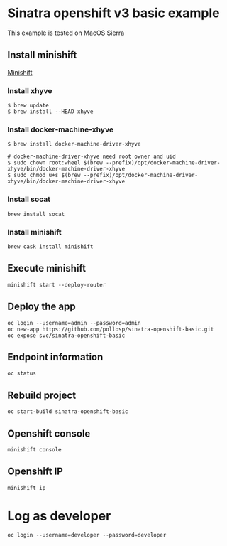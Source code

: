 # Sinatra openshift v3 basic example

This example is tested on MacOS Sierra
## Install minishift
[Minishift](https://github.com/minishift/minishift)

### Install xhyve

```
$ brew update
$ brew install --HEAD xhyve
```

### Install docker-machine-xhyve

```
$ brew install docker-machine-driver-xhyve

# docker-machine-driver-xhyve need root owner and uid
$ sudo chown root:wheel $(brew --prefix)/opt/docker-machine-driver-xhyve/bin/docker-machine-driver-xhyve
$ sudo chmod u+s $(brew --prefix)/opt/docker-machine-driver-xhyve/bin/docker-machine-driver-xhyve
```
### Install socat 

```
brew install socat
```

### Install minishift

```
brew cask install minishift
```

## Execute minishift 

```
minishift start --deploy-router
```

## Deploy the app

```
oc login --username=admin --password=admin
oc new-app https://github.com/pollosp/sinatra-openshift-basic.git
oc expose svc/sinatra-openshift-basic
```

## Endpoint information

```
oc status
```

## Rebuild project

```
oc start-build sinatra-openshift-basic
```

## Openshift console
```
minishift console
```

## Openshift IP

```
minishift ip
````

# Log as developer
```
oc login --username=developer --password=developer
```
